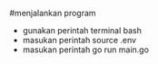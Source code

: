 #menjalankan program
- gunakan perintah terminal bash
- masukan perintah source .env
- masukan perintah go run main.go